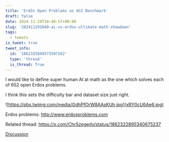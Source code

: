 ```yaml
---
title: 'Erdős Open Problems as ASI Benchmark'
draft: false
date: 2024-11-29T10:40:57+00:00
slug: '202411291040-ai-vs-erdos-ultimate-math-showdown'
tags:
  - tweets
is_tweet: true
tweet_info:
  id: '1862325849573507262'
  type: 'thread'
  is_thread: True
---
```


I would like to define super human AI at math as the one which solves each of 652 open Erdos problems.

I think this sets the difficulty bar and dataset size just right.

![https://pbs.twimg.com/media/GdhPfOrW8AAsKUh.jpg](xRY0cU6Ae6.jpg)

Erdos problems: <http://www.erdosproblems.com>

Related thread: <https://x.com/ChrSzegedy/status/1862322895340675237>

[Discussion](https://x.com/sytelus/status/1862325849573507262)
